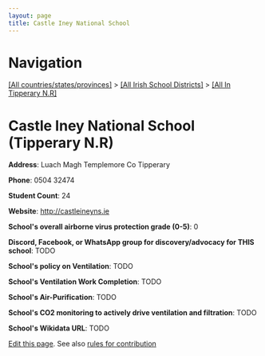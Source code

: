 ```yaml
---
layout: page
title: Castle Iney National School
---
```

# Navigation

[[All countries/states/provinces]](../../..) > [[All Irish School Districts]](../..) > [[All In Tipperary N.R]](..)

# Castle Iney National School (Tipperary N.R)

**Address**: Luach Magh Templemore Co Tipperary

**Phone**: 0504 32474

**Student Count**: 24

**Website**: <http://castleineyns.ie>

**School's overall airborne virus protection grade (0-5)**: 0

**Discord, Facebook, or WhatsApp group for discovery/advocacy for THIS school**: TODO

**School's policy on Ventilation**: TODO

**School's Ventilation Work Completion**: TODO

**School's Air-Purification**: TODO

**School's CO2 monitoring to actively drive ventilation and filtration**: TODO

**School's Wikidata URL**: TODO


[Edit this page](https://github.com/ventilate-schools/Ireland/edit/main/./Tipperary_N.R/Castle_Iney_National_School.md). See also [rules for contribution](../../../contribution-rules/)
